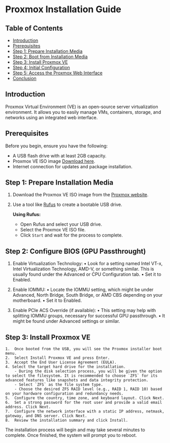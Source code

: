 # Proxmox Installation Guide

## Table of Contents

- [Introduction](#introduction)
- [Prerequisites](#prerequisites)
- [Step 1: Prepare Installation Media](#step-1-prepare-installation-media)
- [Step 2: Boot from Installation Media](#step-2-configure-bios-(GPU-Passthrought))
- [Step 3: Install Proxmox VE](#step-3-install-proxmox-ve)
- [Step 4: Initial Configuration](#step-4-initial-configuration)
- [Step 5: Access the Proxmox Web Interface](#step-5-access-the-proxmox-web-interface)
- [Conclusion](#conclusion)

## Introduction

Proxmox Virtual Environment (VE) is an open-source server virtualization environment. It allows you to easily manage VMs, containers, storage, and networks using an integrated web interface.

## Prerequisites

Before you begin, ensure you have the following:

- A USB flash drive with at least 2GB capacity.
- Proxmox VE ISO image [Download here](https://www.proxmox.com/en/downloads).
- Internet connection for updates and package installation.

## Step 1: Prepare Installation Media

1. Download the Proxmox VE ISO image from the [Proxmox website](https://www.proxmox.com/en/downloads).
2. Use a tool like [Rufus](https://rufus.ie/) to create a bootable USB drive.

   **Using Rufus:**
   - Open Rufus and select your USB drive.
   - Select the Proxmox VE ISO file.
   - Click `Start` and wait for the process to complete.

## Step 2: Configure BIOS (GPU Passthrought)

1. 	Enable Virtualization Technology:
	•	Look for a setting named Intel VT-x, Intel Virtualization Technology, AMD-V, or something similar. This is usually found under the Advanced or CPU Configuration tab.
	•	Set it to Enabled.

2.	Enable IOMMU:
    •	Locate the IOMMU setting, which might be under Advanced, North Bridge, South Bridge, or AMD CBS depending on your motherboard.
	•	Set it to Enabled.

3. 	Enable PCIe ACS Override (if available):
	•	This setting may help with splitting IOMMU groups, necessary for successful GPU passthrough.
	•	It might be found under Advanced settings or similar.    

## Step 3: Install Proxmox VE

    1.	Once booted from the USB, you will see the Proxmox installer boot menu.
	2.	Select Install Proxmox VE and press Enter.
	3.	Accept the End User License Agreement (EULA).
    4. Select the target hard drive for the installation. 
        - During the disk selection process, you will be given the option to select the filesystem. It is recommended to choose `ZFS` for its advanced features like snapshots and data integrity protection.
        - Select `ZFS` as the file system type.
        - Choose the desired ZFS RAID level (e.g., RAID 1, RAID 10) based on your hardware configuration and redundancy needs.
	5.	Configure the country, time zone, and keyboard layout. Click Next.
	6.	Set a strong password for the root user and provide a valid email address. Click Next.
	7.	Configure the network interface with a static IP address, netmask, gateway, and DNS server. Click Next.
	8.	Review the installation summary and click Install.

The installation process will begin and may take several minutes to complete. Once finished, the system will prompt you to reboot.